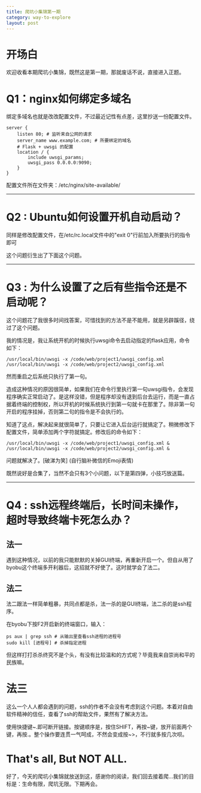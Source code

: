 ```yaml
---
title: 爬坑小集锦第一期
category: way-to-explore
layout: post
---
```


# 开场白

欢迎收看本期爬坑小集锦，既然这是第一期，那就废话不说，直接进入正题。

# Q1：nginx如何绑定多域名

绑定多域名也就是改改配置文件，不过最近记性有点差，这里抄送一份配置文件。

    server {
        listen 80; # 监听来自公网的请求
        server_name www.example.com; # 所要绑定的域名
        # Flask + uwsgi 的配置
        location / {
            include uwsgi_params;
            uwsgi_pass 0.0.0.0:9090;
        }
    }

配置文件所在文件夹：/etc/nginx/site-available/

---

# Q2 : Ubuntu如何设置开机自动启动？

同样是修改配置文件，在/etc/rc.local文件中的"exit 0"行前加入所要执行的指令即可

这个问题衍生出了下面这个问题。

---

# Q3 : 为什么设置了之后有些指令还是不启动呢？

这个问题花了我很多时间找答案，可惜找到的方法不是不能用，就是另辟蹊径，绕过了这个问题。

我的情况是，我让系统开机的时候执行uwsgi命令去启动指定的flask应用，命令如下：

    /usr/local/bin/uwsgi -x /code/web/project1/uwsgi_config.xml
    /usr/local/bin/uwsgi -x /code/web/project2/uwsgi_config.xml

然而重启之后系统只执行了第一句。

造成这种情况的原因很简单，如果我们在命令行里执行第一句uwsgi指令，会发现程序确实正常启动了。是这样没错，但是程序却没有退到后台去运行，而是一直占据着终端的控制权，所以开机的时候系统执行到第一句就卡在那里了。除非第一句开启的程序挂掉，否则第二句的指令是不会执行的。

知道了这点，解决起来就很简单了，只要让它进入后台运行就搞定了。稍微修改下配置文件，简单添加两个字符就搞定。修改后的命令如下：

    /usr/local/bin/uwsgi -x /code/web/project1/uwsgi_config.xml &
    /usr/local/bin/uwsgi -x /code/web/project2/uwsgi_config.xml &
    
问题就解决了。[破涕为笑] (自行脑补微信的Emoji表情)

既然说好是合集了，当然不会只有3个小问题，以下是第四弹，小技巧放送篇。

---

# Q4 : ssh远程终端后，长时间未操作，超时导致终端卡死怎么办？

## 法一

遇到这种情况，以前的我只能默默的关掉GUI终端，再重新开启一个。但自从用了byobu这个终端多开利器后，这招就不好使了。这时就学会了法二。

## 法二

法二跟法一样简单粗暴，共同点都是杀，法一杀的是GUI终端，法二杀的是ssh程序。

在byobu下按F2开启新的终端窗口，输入：

    ps aux | grep ssh # 从输出里查看ssh进程的进程号
    sudo kill [进程号] # 杀掉指定进程

但这样打打杀杀终究不是个头，有没有比较温和的方式呢？毕竟我来自崇尚和平的民族嘛。

# 法三

这么一个人人都会遇到的问题，ssh的作者不会没有考虑到这个问题。本着对自由软件精神的信任，查看了ssh的帮助文件，果然有了解决方法。

使用快捷键~.即可断开链接。按键顺序是，按住SHIFT，再按~键，放开前面两个键，再按.。整个操作要连贯一气呵成，不然会变成按~>，不行就多按几次呗。

# That's all, But NOT ALL.

好了，今天的爬坑小集锦就放送到这，感谢你的阅读，我们回去接着爬…我们的目标是：生命有限，爬坑无限。下期再会。